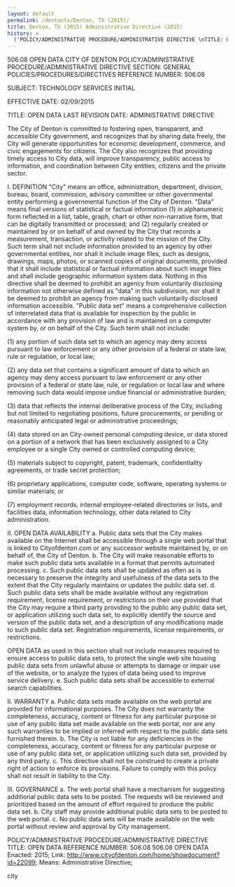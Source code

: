 ```yaml
---
layout: default
permalink: /dentontx/Denton, TX (2015)/
title: Denton, TX (2015) Administrative Directive (2015)
history: >
  ('POLICY/ADMINISTRATIVE PROCEDURE/ADMINISTRATIVE DIRECTIVE \nTITLE: OPEN DATA REFERENCE NUMBER: 506.08 506.08 OPEN DATA\nEnacted: 2015; \nLink: http://www.cityofdenton.com/home/showdocument?id=22099;\nMeans: Administrative Directive;',)
---
```


<p/> <p>506.08 OPEN DATA CITY OF DENTON POLICY/ADMINISTRATIVE PROCEDURE/ADMINISTRATIVE DIRECTIVE SECTION: GENERAL POLICIES/PROCEDURES/DIRECTIVES REFERENCE NUMBER: 506.08 
<p> SUBJECT: TECHNOLOGY SERVICES INITIAL </p><p> EFFECTIVE DATE: 02/09/2015 </p><p> TITLE: OPEN DATA LAST REVISION DATE: ADMINISTRATIVE DIRECTIVE </p>
<p>The City of Denton is committed to fostering open, transparent, and accessible City government, and recognizes that by sharing data freely, the City will generate opportunities for economic development, commerce, and civic engagements for citizens. The City also recognizes that providing timely access to City data, will improve transparency, public access to information, and coordination between City entities, citizens and the private sector. </p>
<p>I. DEFINITION "City" means an office, administration, department, division, bureau, board, commission, advisory committee or other governmental entity performing a governmental function of the City of Denton. "Data" means final versions of statistical or factual information (1) in alphanumeric form reflected in a list, table, graph, chart or other non-narrative form, that can be digitally transmitted or processed; and (2) regularly created or maintained by or on behalf of and owned by the City that records a measurement, transaction, or activity related to the mission of the City. Such term shall not include information provided to an agency by other governmental entities, nor shall it include image files, such as designs, drawings, maps, photos, or scanned copies of original documents, provided that it shall include statistical or factual information about such image files and shall include geographic information system data. Nothing in this directive shall be deemed to prohibit an agency from voluntarily disclosing information not otherwise defined as "data" in this subdivision, nor shall it be deemed to prohibit an agency from making such voluntarily disclosed information accessible. "Public data set" means a comprehensive collection of interrelated data that is available for inspection by the public in accordance with any provision of law and is maintained on a computer system by, or on behalf of the City. Such term shall not include: 

 <p>(1) any portion of such data set to which an agency may deny access pursuant to law enforcement or any other provision of a federal or state law, rule or regulation, or local law; </p>
<p> (2) any data set that contains a significant amount of data to which an agency may deny access pursuant to law enforcement or any other provision of a federal or state law, rule, or regulation or local law and where removing such data would impose undue financial or administrative burden; </p>
<p>(3) data that reflects the internal deliberative process of the City, including but not limited to negotiating positions, future procurements, or pending or reasonably anticipated legal or administrative proceedings; </p>
<p>(4) data stored on an City-owned personal computing device, or data stored on a portion of a network that has been exclusively assigned to a City employee or a single City owned or controlled computing device; </p>
<p>(5) materials subject to copyright, patent, trademark, confidentiality agreements, or trade secret protection;</p>
<p>(6) proprietary applications, computer code, software, operating systems or similar materials; or </p>
<p>(7) employment records, internal employee-related directories or lists, and facilities data, information technology, other data related to City administration. </p>
<p>II. OPEN DATA AVAILABILITY a. Public data sets that the City makes available on the Internet shall be accessible through a single web portal that is linked to Cityofdenton.com or any successor website maintained by, or on behalf of, the City of Denton. b. The City will make reasonable efforts to make such public data sets available in a format that permits automated processing. c. Such public data sets shall be updated as often as is necessary to preserve the integrity and usefulness of the data sets to the extent that the City regularly maintains or updates the public data set. d. Such public data sets shall be made available without any registration requirement, license requirement, or restrictions on their use provided that the City may require a third party providing to the public any public data set, or application utilizing such data set, to explicitly identify the source and version of the public data set, and a description of any modifications made to such public data set. Registration requirements, license requirements, or restrictions.
</p>
<p> OPEN DATA as used in this section shall not include measures required to ensure access to public data sets, to protect the single web site housing public data sets from unlawful abuse or attempts to damage or impair use of the website, or to analyze the types of data being used to improve service delivery. e. Such public data sets shall be accessible to external search capabilities. </p>
<p>II. WARRANTY a. Public data sets made available on the web portal are provided for informational purposes. The City does not warranty the completeness, accuracy, content or fitness for any particular purpose or use of any public data set made available on the web portal, nor are any such warranties to be implied or inferred with respect to the public data sets furnished therein. b. The City is not liable for any deficiencies in the completeness, accuracy, content or fitness for any particular purpose or use of any public data set, or application utilizing such data set, provided by any third party. c. This directive shall not be construed to create a private right of action to enforce its provisions. Failure to comply with this policy shall not result in liability to the City. </p>
<p>III. GOVERNANCE a. The web portal shall have a mechanism for suggesting additional public data sets to be posted. The requests will be reviewed and prioritized based on the amount of effort required to produce the public data set. b. City staff may provide additional public data sets to be posted to the web portal. c. No public data sets will be made available on the web portal without review and approval by City management. </p>
</p>
<history>
 

POLICY/ADMINISTRATIVE PROCEDURE/ADMINISTRATIVE DIRECTIVE 
TITLE: OPEN DATA REFERENCE NUMBER: 506.08 506.08 OPEN DATA
Enacted: 2015; 
Link: http://www.cityofdenton.com/home/showdocument?id=22099;
Means: Administrative Directive;

</history>

<tags>

<tag>city</tag>



</tags>
</p>